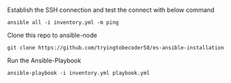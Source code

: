 Establish the SSH connection and test the connect with below command

	ansible all -i inventory.yml -m ping

Clone this repo to ansible-node

	git clone https://github.com/tryingtobecoder58/es-ansible-installation

Run the Ansible-Playbook
	
	ansible-playbook -i inventory.yml playbook.yml


